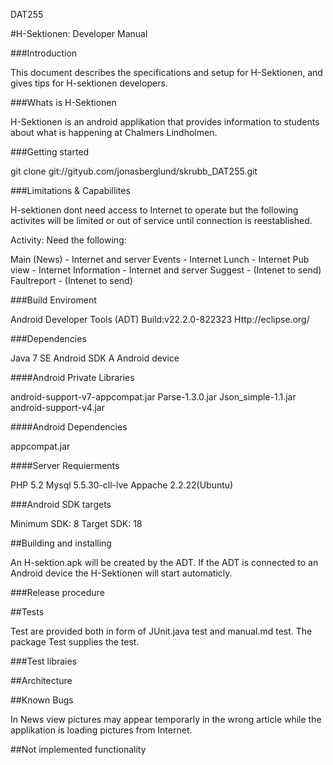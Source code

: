 DAT255


#H-Sektionen: Developer Manual


###Introduction

This document describes the specifications and setup for H-Sektionen, and gives tips for H-sektionen developers.

###Whats is H-Sektionen

H-Sektionen is an android applikation that provides information to students about what is happening at Chalmers Lindholmen.

###Getting started
  
  git clone git://gityub.com/jonasberglund/skrubb_DAT255.git
  
###Limitations & Capabillites

H-sektionen dont need access to Internet to operate but the following activites will be limited or out of service until connection is reestablished.

Activity:               Need the following:    

Main (News)       -     Internet and server
Events            -     Internet
Lunch             -     Internet
Pub view          -     Internet
Information       -     Internet and server
Suggest           -     (Intenet to send)
Faultreport       -     (Intenet to send)

###Build Enviroment

  Android Developer Tools (ADT)
  Build:v22.2.0-822323
  Http://eclipse.org/
  
###Dependencies
  
  Java 7 SE
  Android SDK
  A Android device

####Android Private Libraries
  
  android-support-v7-appcompat.jar
  Parse-1.3.0.jar
  Json_simple-1.1.jar
  android-support-v4.jar
  
####Android Dependencies
  
  appcompat.jar

####Server Requierments

  PHP 5.2
  Mysql 5.5.30-cll-lve
  Appache 2.2.22(Ubuntu) 
  
###Android SDK targets
  
  Minimum SDK: 8
  Target SDK: 18

##Building and installing

  An H-sektion.apk will be created by the ADT. If the ADT is connected to an Android device the H-Sektionen will start automaticly.
  

###Release procedure

##Tests
  
  Test are provided both in form of JUnit.java test and manual.md test. The package Test supplies the test. 

###Test libraies

  

##Architecture

##Known Bugs

In News view pictures may appear temporarly in the wrong article while the applikation is loading pictures from Internet.


##Not implemented functionality






